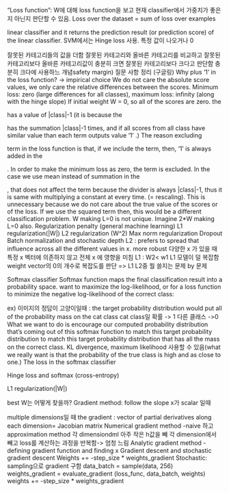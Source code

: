 “Loss function”: W에 대해 loss function을 보고 현재 classifier에서 가중치가 좋은지 아닌지 판단할 수 있음.
Loss over the dataset =  sum of loss over examples

linear classifier and it returns the prediction result (or prediction score) of the linear classifier.
SVM에서는 Hinge loss 사용. 특정 값이 나오거나 0

잘못된 카테고리들의 값을 더함
잘못된 카테고리와 올바른 카테고리를 비교하고 잘못된 카테고리보다 올바른 카테고리값이 충분히 크면 잘못된 카테고리보다 크다고 판단함
충분히 크다에 사용하느 개념safety margin)
질문 사항 정리 (구글링)
Why plus ‘1’ in the loss function? → impirical choice
We do not care the absolute score values, we only care the relative differences between the scores.
Minimum loss: zero (large differences for all classes), maximum loss: infinity (along with the hinge slope)
If initial weight W = 0, so all of the scores are zero. the 

 has a value of |class|-1 (it is because the 

 has the summation |class|-1 times, and if all scores from all class have similar value than each term outputs value ‘1’ .)
The reason excluding 

 term in the loss function is that, if we include the term, then, ‘1’ is always added in the 

. In order to make the minimum loss as zero, the term is excluded.
In the case we use mean instead of summation in the 

, that does not affect the term because the divider is always |class|-1, thus it is same with multiplying a constant at every time. (= rescaling). This is unnecessary because we do not care about the true value of the scores or of the loss.
If we use the squared term then, this would be a different classification problem.
W making L=0 is not unique. Imagine 2*W making L=0 also.
Regularization penalty (general machine learning)
L1 regularization(|W|)
L2 regularization (W^2)
Max norm regularization
Dropout
Batch normalization and stochastic depth 
L2 : prefers to spread that influence across all the different values in x.
 more robust
다양한 x 가 있을 때 특정 x 벡터에 의존하지 않고 전체 x 에 영향을 미침
L1  : W2< w1
L1 모델이 덜 복잡함
weight vector의 0의 개수로 복잡도를 판단
 => L1 L2중 뭘 쓸지는 문제 by 문제





Softmax classifier
Softmax function maps the final classification result into a probability space.
want to maximize the log-likelihood, or for a loss function to minimize the negative log-likelihood of the correct class:  

ex)  이미지의 정답이 고양이일때 :
the target probability distribution would put all of the probability mass on the cat class
cat class일 확률 -> 1 다른 클래스 ->0
What we want to do is encourage our computed probability distribution that’s coming out of this softmax function to match this target probability distribution to match this target probability distribution that has all the mass on the correct class.
 KL divergence, maximum likelihood 사용할 수 있음(what we really want is that the probability of the true class is high and as close to one.)
The loss in the softmax classifier 

Hinge loss and softmax (cross-entropy)


L1 regularization(|W|)


best W는 어떻게 찾을까?
Gradient method: follow the slope
x가 scalar 일때

multiple dimensions일 때
the gradient : vector of partial derivatives along each dimension=  Jacobian matrix
Numerical gradient method -naive 하고 approximation method
각 dimensiondml 아주 작은 h값을 빼
각 dimension에서 빼고 loss를 계산하는 과정을 반복함-> 엄청 느림
Analytic gradient method -defining gradient function and finding x
Gradient descent and stochastic gradient descent
Weights += -step_size * weights_gradient
Stochastic: sampling으로  gradient 구함
data_batch = sample(data, 256)
weights_gradient = evaluate_gradient (loss_func, data_batch, weights)
weights += -step_size * weights_gradient
